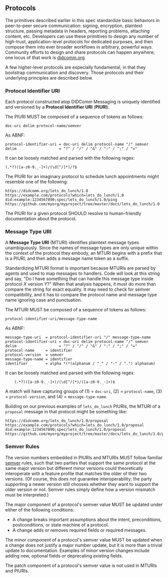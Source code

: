 ## Protocols

The primitives described earlier in this spec standardize basic behaviors in peer-to-peer secure communication: signing, encryption, plaintext structure, passing metadata in headers, reporting problems, attaching content, etc. Developers can use these primitives to design any number of high-trust, application-level protocols for dedicated purposes, and then compose them into ever broader workflows in arbitrary, powerful ways. Community efforts to design and share protocols can happen anywhere; one locus of that work is [didcomm.org](https://didcomm.org).

A few higher-level protocols are especially fundamental, in that they bootstrap communication and discovery. Those protocols and their underlying principles are described below.

### Protocol Identifier URI

Each protocol constructed atop DIDComm Messaging is uniquely identified and versioned by a __Protocol Identifier URI__ (__PIURI__).

The PIURI MUST be composed of a sequence of tokens as follows:
```
doc-uri delim protocol-name/semver
```
As ABNF:
```ABNF
protocol-identifier-uri = doc-uri delim protocol-name "/" semver
delim                   = "?" / "/" / "&" / ":" / ";" / "="
```

It can be loosely matched and parsed with the following regex:

    (.*?)([a-z0-9._-]+)/(\d[^/]*)/?$

The PIURI for an imaginary protocol to schedule lunch appointments might resemble one of the following:

```
https://didcomm.org/lets_do_lunch/1.0
https://example.com/protocols?which=lets_do_lunch/1.0
did:example:1234567890;spec/lets_do_lunch/1.0/ping
https://github.com/myorg/myproject/tree/master/docs/lets_do_lunch/1.0
```

The PIURI for a given protocol SHOULD resolve to human-friendly documentation about the protocol.

### Message Type URI

A __Message Type URI__ (MTURI) identifies plaintext message types unambiguously. Since the names of message types are only unique within the context of the protocol they embody, an MTURI begins with a prefix that is a PIURI, and then adds a message name token as a suffix.

Standardizing MTURI format is important because MTURIs are parsed by agents and used to map messages to handlers. Code will look at this string and say, "Do I have something that can handle this message type inside protocol *X* version *Y*?" When that analysis happens, it must do more than compare the string for exact equality. It may need to check for semver compatibility, and it has to compare the protocol name and message type name ignoring case and punctuation.

The MTURI MUST be composed of a sequence of tokens as follows:

```
protocol-identifier-uri/message-type-name
```

As ABNF:

```ABNF
message-type-uri  = protocol-identifier-uri "/" message-type-name
protocol-identifier-uri = doc-uri delim protocol-name "/" semver
delim                   = "?" / "/" / "&" / ":" / ";" / "="
protocol-name     = identifier
protocol-version  = semver
message-type-name = identifier
identifier        = alpha *(*(alphanum / "_" / "-" / ".") alphanum)
```

It can be loosely matched and parsed with the following regex:

```
    (.*?)([a-z0-9._-]+)/(\d[^/]*)/([a-z0-9._-]+)$
```

A match will have capturing groups of (1) = `doc-uri`, (2) = `protocol-name`,
(3) = `protocol-version`, and (4) = `message-type-name`.

Building on our previous examples of `lets_do_lunch` PIURIs, the MTURI of a `proposal` message in that protocol might be something like:

```
https://didcomm.org/lets_do_lunch/1.0/proposal
https://example.com/protocols?which=lets_do_lunch/1.0/proposal
did:example:1234567890;spec/lets_do_lunch/1.0/proposal
https://github.com/myorg/myproject/tree/master/docs/lets_do_lunch/1.0/proposal
```

### Semver Rules

The version numbers embedded in PIURIs and MTURIs MUST follow familiar [semver](https://semver.org/) rules, such that two parties that support the same protocol at the same major version but different minor versions could theoretically interoperate with a feature profile that matches the older of their two versions. (Of course, this does not guarantee interoperability; the party supporting a newer version still chooses whether they want to support the older version or not. Semver rules simply define how a version mismatch must be interpreted.)

The major component of a protocol's semver value MUST be updated under either of the following conditions:

* A change breaks important assumptions about the intent, preconditions, postconditions, or state machine of a protocol.
* A change adds or removes required fields or required messages.

The minor component of a protocol's semver value MUST be updated when a change does not justify a major number update, but it is more than a trivial update to documentation. Examples of minor version changes include adding new, optional fields or deprecating existing fields.

The patch component of a protocol's semver value is not used in MTURIs and PIURIs.
